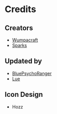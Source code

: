 # Credits

## Creators
- [Wumpacraft](https://twitter.com/wumpacraft)
- [Sparks](https://twitter.com/SparksTheGamer)

## Updated by
- [BluePsychoRanger](https://twitter.com/BluPsychoRanger)
- [Lue](https://github.com/Luexa)

## Icon Design
- Hozz
